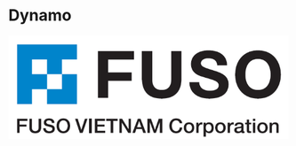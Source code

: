 # Dynamo
<picture>
  <img alt="Dynamo Logo" src="https://github.com/thuanfvc004/Test/blob/3ab9f1bff2836c399648893e8fe851b9af826b6c/logo_FVC.PNG">
</picture>